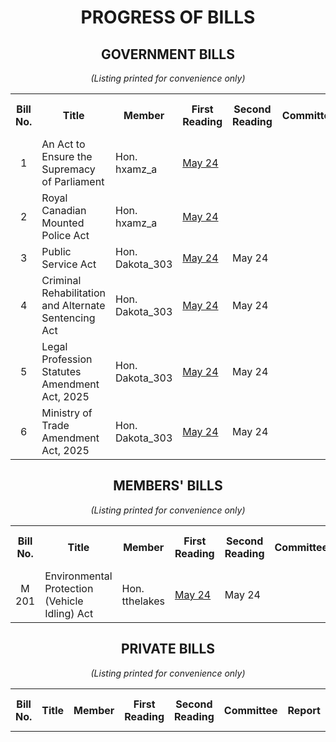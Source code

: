 <div align="center">

# PROGRESS OF BILLS

## GOVERNMENT BILLS

<i>(Listing printed for convenience only)</i>
<table>
    <tr align="center">
        <th>Bill No.</th>
        <th width=250>Title</th>
        <th>Member</th>
        <th>First Reading</th>
        <th>Second Reading</th>
        <th>Committee</th>
        <th>Report</th>
        <th>Amended</th>
        <th>Third Reading</th>
        <th>Royal Assent</th>
        <th>R.S.B.C. Chap. No.</th>
    <tr>
    <tr>
        <td align="center">1</td>
        <td>An Act to Ensure the Supremacy of Parliament</td>
        <td>Hon. hxamz_a</td>
        <td><a href="./First%20Reading/No.%201%20—%20An%20Act%20to%20Ensure%20the%20Supremacy%20of%20Parliament.md">May 24</a></td>
        <td></td>
        <td></td>
        <td></td>
        <td></td>
        <td></td>
        <td></td>
        <td></td>
    </tr>
    <tr>
        <td align="center">2</td>
        <td>Royal Canadian Mounted Police Act</td>
        <td>Hon. hxamz_a</td>
        <td><a href="./First%20Reading/No.%202%20—%20Royal%20Canadian%20Mounted%20Police%20Act.md">May 24</a></td>
        <td></td>
        <td></td>
        <td></td>
        <td></td>
        <td></td>
        <td></td>
        <td></td>
    </tr>
    <tr>
        <td align="center">3</td>
        <td>Public Service Act</td>
        <td>Hon. Dakota_303</td>
        <td><a href="./First%20Reading/No.%203%20—%20Public%20Service%20Act.md">May 24</a></td>
        <td>May 24</td>
        <td></td>
        <td></td>
        <td></td>
        <td></td>
        <td></td>
        <td></td>
    </tr>
    <tr>
        <td align="center">4</td>
        <td>Criminal Rehabilitation and Alternate Sentencing Act</td>
        <td>Hon. Dakota_303</td>
        <td><a href="./First%20Reading/No.%204%20—%20Criminal%20Rehabilitation%20and%20Alternate%20Sentencing%20Act.md">May 24</a></td>
        <td>May 24</td>
        <td></td>
        <td></td>
        <td></td>
        <td></td>
        <td></td>
        <td></td>
    </tr>
    <tr>
        <td align="center">5</td>
        <td>Legal Profession Statutes Amendment Act, 2025</td>
        <td>Hon. Dakota_303</td>
        <td><a href="./First%20Reading/No.%205%20—%20Legal%20Profession%20Statutes%20Amendment%20Act%2C%202025.md">May 24</a></td>
        <td>May 24</td>
        <td></td>
        <td></td>
        <td></td>
        <td></td>
        <td></td>
        <td></td>
    </tr>
    <tr>
        <td align="center">6</td>
        <td>Ministry of Trade Amendment Act, 2025</td>
        <td>Hon. Dakota_303</td>
        <td><a href="./First%20Reading/No.%206%20—%20Ministry%20of%20Trade%20Amendment%20Act%2C%202025.md">May 24</a></td>
        <td>May 24</td>
        <td></td>
        <td></td>
        <td></td>
        <td></td>
        <td></td>
        <td></td>
    </tr>
</table>

## MEMBERS' BILLS

<i>(Listing printed for convenience only)</i>
<table>
    <tr align="center">
        <th>Bill No.</th>
        <th width=250>Title</th>
        <th>Member</th>
        <th>First Reading</th>
        <th>Second Reading</th>
        <th>Committee</th>
        <th>Report</th>
        <th>Amended</th>
        <th>Third Reading</th>
        <th>Royal Assent</th>
        <th>R.S.B.C. Chap. No.</th>
    <tr>
    <tr>
        <td align="center">M 201</td>
        <td>Environmental Protection (Vehicle Idling) Act</td>
        <td>Hon. tthelakes</td>
        <td><a href="./First%20Reading/No.%20M%20201%20—%20Environmental%20Protection%20(Vehicle%20Idling)%20Act.md">May 24</a></td>
        <td>May 24</td>
        <td></td>
        <td></td>
        <td></td>
        <td></td>
        <td></td>
        <td></td>
    </tr>
</table>

## PRIVATE BILLS

<i>(Listing printed for convenience only)</i>
<table>
    <tr align="center">
        <th>Bill No.</th>
        <th width=250>Title</th>
        <th>Member</th>
        <th>First Reading</th>
        <th>Second Reading</th>
        <th>Committee</th>
        <th>Report</th>
        <th>Amended</th>
        <th>Third Reading</th>
        <th>Royal Assent</th>
        <th>R.S.B.C. Chap. No.</th>
    <tr>
    <!--<tr>
        <td align="center">Pr 401</td>
        <td>Title</td>
        <td>Author</td>
        <td>Mon. ##</td>
        <td>Mon. ##</td>
        <td>Mon. ##</td>
        <td>Mon. ##</td>
        <td>Mon. ##</td>
        <td>Mon. ##</td>
        <td>Mon. ##</td>
        <td>Mon. ##</td>
    </tr>-->
</table>

</div>
